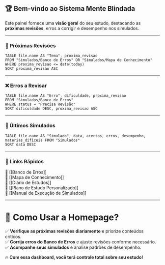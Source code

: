 ## 🏆 **Bem-vindo ao Sistema Mente Blindada**

Este painel fornece uma **visão geral** do seu estudo, destacando as **próximas revisões**, erros a corrigir e desempenho nos simulados.

---

### 📅 **Próximas Revisões**

```dataview
TABLE file.name AS "Tema", proxima_revisao 
FROM "Simulados/Banco de Erros" OR "Simulados/Mapa de Conhecimento" 
WHERE proxima_revisao <= date(today) 
SORT proxima_revisao ASC
```

---

### ❌ **Erros a Revisar**

```dataview
TABLE file.name AS "Erro", dificuldade, proxima_revisao 
FROM "Simulados/Banco de Erros" 
WHERE status = "Precisa Revisão" 
SORT dificuldade DESC, proxima_revisao ASC
```

---

### 🎯 **Últimos Simulados**

```dataview
TABLE file.name AS "Simulado", data, acertos, erros, desempenho, materias_dificeis FROM "Simulados" 
SORT data DESC
```

---

### 🔗 **Links Rápidos**

🔹 [[Banco de Erros]]  
🔹 [[Mapa de Conhecimento]]  
🔹 [[Diário de Estudos]]  
🔹 [[Plano de Estudo Personalizado]]  
🔹 [[Manual de Execução de Simulados]]

---

# 🚀 **Como Usar a Homepage?**

✅ **Verifique as próximas revisões diariamente** e priorize conteúdos críticos.  
✅ **Corrija erros do Banco de Erros** e ajuste revisões conforme necessário.  
✅ **Acompanhe seus simulados** e analise padrões de desempenho.

🔥 **Com essa dashboard, você terá controle total sobre seu estudo!**